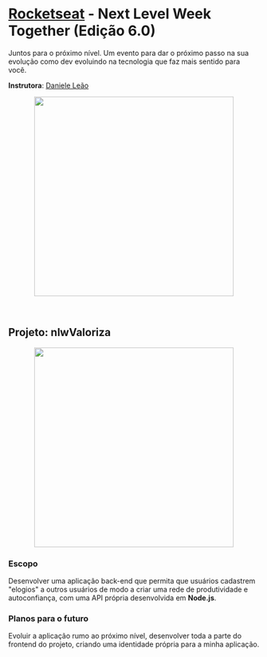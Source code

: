 # [Rocketseat](https://rocketseat.com.br/) - Next Level Week Together (Edição 6.0)

Juntos para o próximo nível. Um evento para dar o próximo passo na sua evolução como dev evoluindo na tecnologia que faz mais sentido para você.

**Instrutora**: [Daniele Leão](https://github.com/danileao)

<p align="center">
  <img  width='400' src='https://user-images.githubusercontent.com/45580434/77861076-3b093800-71e9-11ea-8e63-f976402ce769.png'>
</p>
<br>

## Projeto: nlwValoriza

<p align="center">
  <img width='400' src="https://images.ctfassets.net/ucp6tw9r5u7d/58whZ9fuYern2P52JkwhQt/867c527d709d3968d216b691f31b6c75/Voc___pede_opini__o_s___para_quem_concorda_com_voc__.jpg">
</p>

### Escopo
Desenvolver uma aplicação back-end que permita que usuários cadastrem "elogios" a outros usuários de modo a criar uma rede de produtividade e autoconfiança, com uma API própria desenvolvida em **Node.js**.

### Planos para o futuro
Evoluir a aplicação rumo ao próximo nível, desenvolver toda a parte do frontend do projeto, criando uma identidade própria para a minha aplicação.